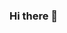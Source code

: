 ### Hi there 👋

<!--
**BhavyaSoni31/BhavyaSoni31** is a ✨ _special_ ✨ repository because its `README.md` (this file) appears on your GitHub profile.

## Hello, I  am  Bhavya. 👋

- 👯 I’m  looking  to  collaborate  on [Github](https://github.com/BhavyaSoni31).

- 🌱 I’m currently learning Machine Learning.

- 💬 Ask  me  about  Machine Learning and Deep Learning , Web  Development  or  any  tech  related  stuff.

- 📫 How  to  reach  me: [Instagram ](https://www.instagram.com/bhavya.soni.31/)


  

[![GitHub  BhavyaSoni31](https://img.shields.io/github/followers/BhavyaSoni31?label=follow&style=social)](https://github.com/BhavyaSoni31)
<a  href="https://github.com/BhavyaSoni31">

<img  align="center"  src="https://github-readme-stats.vercel.app/api/top-langs/?username=BhavyaSoni31&theme=dark&hide_langs_below=1"  />

</a>

<br  />

<br  />

<a  href="https://github.com/BhavyaSoni31">

<img  align="center"  src="https://github-readme-stats.vercel.app/api?username=BhavyaSoni31&show_icons=true&theme=dark&line_height=27"  alt="BhvyaSoni31 github stats"/>

</a>
